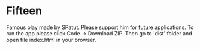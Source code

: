 # Fifteen

Famous play made by SPatut. Please support him for future applications.
To run the app please click Code -> Download ZIP. Then go to 'dist' folder and open file index.html in your browser.